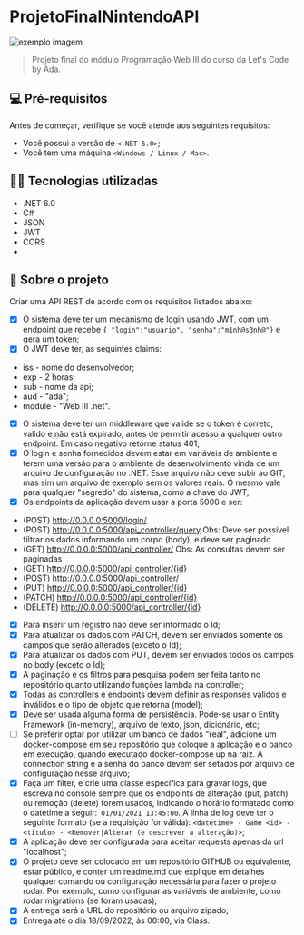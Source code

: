# ProjetoFinalNintendoAPI

<img src="https://upload.wikimedia.org/wikipedia/commons/thumb/0/0d/Nintendo.svg/1200px-Nintendo.svg.png" alt="exemplo imagem">

> Projeto final do módulo Programação Web III do curso da Let's Code by Ada.

## 💻 Pré-requisitos
Antes de começar, verifique se você atende aos seguintes requisitos:
* Você possui a versão de `<.NET 6.0>`;
* Você tem uma máquina `<Windows / Linux / Mac>`.


## 👩‍💻 Tecnologias utilizadas
* .NET 6.0
* C#
* JSON
* JWT
* CORS
* 

## 🚀 Sobre o projeto
Criar uma API REST de acordo com os requisitos listados abaixo:
- [x] O sistema deve ter um mecanismo de login usando JWT, com um endpoint que recebe `{ "login":"usuario", "senha":"m1nh@s3nh@"}` e gera um token;
- [x] O JWT deve ter, as seguintes claims:
* iss - nome do desenvolvedor;
* exp - 2 horas;
* sub - nome da api;
* aud - "ada";
* module - "Web III .net".
- [x] O sistema deve ter um middleware que valide se o token é correto, valido e não está expirado, antes de permitir acesso a qualquer outro endpoint. Em caso negativo retorne status 401;
- [x] O login e senha fornecidos devem estar em variáveis de ambiente e terem uma versão para o ambiente de desenvolvimento vinda de um arquivo de configuração no .NET. Esse arquivo não deve subir ao GIT, mas sim um arquivo de exemplo sem os valores reais. O mesmo vale para qualquer "segredo" do sistema, como a chave do JWT;
- [x] Os endpoints da aplicação devem usar a porta 5000 e ser:
* (POST)      http://0.0.0.0:5000/login/
* (POST)      http://0.0.0.0:5000/api_controller/query    Obs: Deve ser possível filtrar os dados informando um corpo (body), e deve ser paginado
* (GET)       http://0.0.0.0:5000/api_controller/         Obs: As consultas devem ser paginadas
* (GET)       http://0.0.0.0:5000/api_controller/{id}
* (POST)      http://0.0.0.0:5000/api_controller/
* (PUT)       http://0.0.0.0:5000/api_controller/{id}
* (PATCH)     http://0.0.0.0:5000/api_controller/{id}
* (DELETE)    http://0.0.0.0:5000/api_controller/{id}
- [x] Para inserir um registro não deve ser informado o Id;
- [x] Para atualizar os dados com PATCH, devem ser enviados somente os campos que serão alterados (exceto o Id);
- [x] Para atualizar os dados com PUT, devem ser enviados todos os campos no body (exceto o Id);
- [x]  A paginação e os filtros para pesquisa podem ser feita tanto no repositório quanto utilizando funções lambda na controller;
- [x]  Todas as controllers e endpoints devem definir as responses válidos e inválidos e o tipo de objeto que retorna (model);
- [x]  Deve ser usada alguma forma de persistência. Pode-se usar o Entity Framework (in-memory), arquivo de texto, json, dicionário, etc;
- [ ]  Se preferir optar por utilizar um banco de dados "real", adicione um docker-compose em seu repositório que coloque a aplicação e o banco em execução, quando executado docker-compose up na raiz. A connection string e a senha do banco devem ser setados por arquivo de configuração nesse arquivo;
- [x]  Faça um filter, e crie uma classe específica para gravar logs,  que escreva no console sempre que os endpoints de alteração (put, patch) ou remoção (delete) forem usados, indicando o horário formatado como o datetime a seguir:` 01/01/2021 13:45:00`. A linha de log deve ter o seguinte formato (se a requisição for válida):  `<datetime> - Game <id> - <titulo> - <Remover|Alterar (e descrever a alteração)>`;
- [x]  A aplicação deve ser configurada para aceitar requests apenas da url "localhost";
- [x]  O projeto deve ser colocado em um repositório GITHUB ou equivalente, estar público, e conter um readme.md que explique em detalhes qualquer comando ou configuração necessária para fazer o projeto rodar. Por exemplo, como configurar as variáveis de ambiente, como rodar migrations (se foram usadas);
- [x]  A entrega será a URL do repositório ou arquivo zipado;
- [x]  Entrega até o dia 18/09/2022, às 00:00, via Class.
